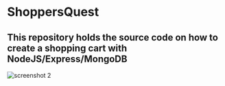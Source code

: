 # ShoppersQuest

## This repository holds the source code on how to create a shopping cart with NodeJS/Express/MongoDB
![screenshot 2](https://cloud.githubusercontent.com/assets/23045744/22209687/6fba1968-e1ad-11e6-9587-0a82fc12d437.png)

